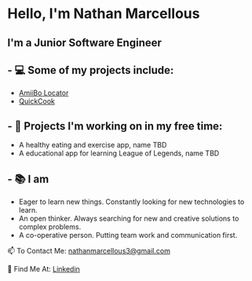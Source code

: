 # Hello, I'm Nathan Marcellous
## I'm a Junior Software Engineer

## - 💻 Some of my projects include:
   - [AmiiBo Locator](https://bsandfer.github.io/amiibo-locator/)
   - [QuickCook](https://bootcamp-project-2-quickcook.herokuapp.com)

## - 💬 Projects I'm working on in my free time:
   - A healthy eating and exercise app, name TBD
   - A educational app for learning League of Legends, name TBD

## - 📚 I am 
   - Eager to learn new things. Constantly looking for new technologies to learn.
   - An open thinker. Always searching for new and creative solutions to complex problems.
   - A co-operative person. Putting team work and communication first.

📫 To Contact Me: nathanmarcellous3@gmail.com

📙 Find Me At: [Linkedin](https://www.linkedin.com/in/nathaniel-marcellous-832291229/)

